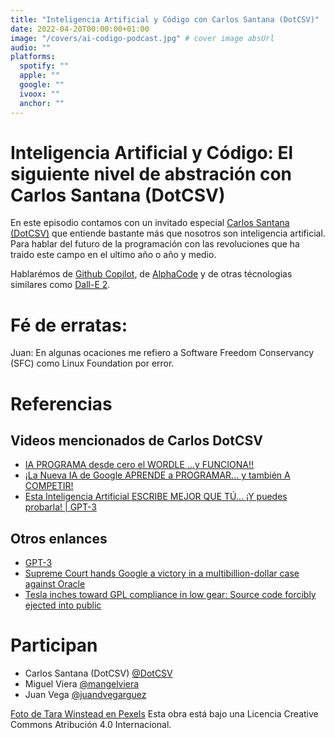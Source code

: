 ```yaml
---
title: "Inteligencia Artificial y Código con Carlos Santana (DotCSV)"
date: 2022-04-20T00:00:00+01:00
image: "/covers/ai-codigo-podcast.jpg" # cover image absUrl
audio: ""
platforms:
  spotify: ""
  apple: ""
  google: ""
  ivoox: ""
  anchor: ""
---
```


# Inteligencia Artificial y Código: El siguiente nivel de abstración con Carlos Santana (DotCSV)

En este episodio contamos con un invitado especial [Carlos Santana (DotCSV)](https://www.youtube.com/c/DotCSV) que entiende bastante más que nosotros son inteligencia artificial. Para hablar del futuro de la programación con las revoluciones que ha traido este campo en el ultimo año o año y medio.

Hablarémos de [Github Copilot](https://copilot.github.com/), de [AlphaCode](https://alphacode.deepmind.com/) y de otras técnologias similares como [Dall-E 2](https://www.youtube.com/watch?v=nqXn1JSEHGo).

# Fé de erratas:

Juan: En algunas ocaciones me refiero a Software Freedom Conservancy (SFC) como Linux Foundation por error.

# Referencias

## Videos mencionados de Carlos DotCSV

- [IA PROGRAMA desde cero el WORDLE ...y FUNCIONA!!](https://www.youtube.com/watch?v=FQqwynsDs7A)
- [¡La Nueva IA de Google APRENDE a PROGRAMAR... y también A COMPETIR!](https://www.youtube.com/watch?v=AO6ID_xoqq4)
- [Esta Inteligencia Artificial ESCRIBE MEJOR QUE TÚ... ¡Y puedes probarla! | GPT-3](https://www.youtube.com/watch?v=C1eOiOkD_8A)

## Otros enlances

- [GPT-3](https://openai.com/blog/gpt-3-apps/)
- [Supreme Court hands Google a victory in a multibillion-dollar case against Oracle](https://edition.cnn.com/2021/04/05/tech/google-oracle-supreme-court-ruling/index.html)
- [Tesla inches toward GPL compliance in low gear: Source code forcibly ejected into public](https://www.theregister.com/2018/05/21/tesla_inches_toward_gpl_compliance/)
 

# Participan

- Carlos Santana (DotCSV) [@DotCSV](https://twitter.com/DotCSV)
- Miguel Viera [@mangelviera](https://twitter.com/mangelviera)
- Juan Vega [@juandvegarguez](https://twitter.com/juandvegarguez)

[Foto de Tara Winstead en Pexels](https://www.pexels.com/photo/purple-and-black-floral-art-8849275/)
Esta obra está bajo una Licencia Creative Commons Atribución 4.0 Internacional.